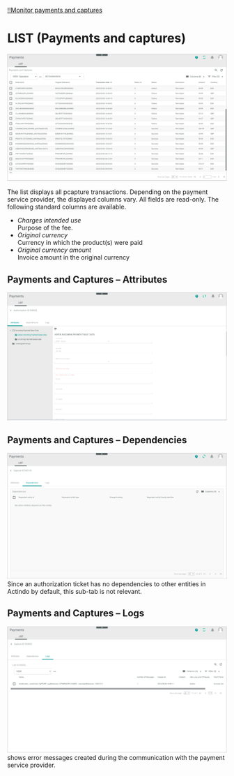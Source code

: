 [!!Monitor payments and captures](../Operation/02_ManagePaymentsAndCaptures.md)


# LIST (Payments and captures)

![LIST (Payments and captures)](../../Assets/Screenshots/Payments/PaymentsCaptures/LISTPaymentsCaptures.png "[LIST (Payments and captures)]")


The list displays all pcapture transactions. Depending on the payment service provider, the displayed columns vary. All fields are read-only. The following standard columns are available.
<!----Hallo Stefan, hier sollten alle Standard-Felder mit Erklärungen stehen, ist die Liste vollständig?--->
- *Charges intended use*   
   Purpose of the fee.
- *Original currency*   
   Currency in which the product(s) were paid 
- *Original currency amount*   
   Invoice amount in the original currency



## Payments and Captures &ndash; Attributes


![LIST &ndash; Attributes](../../Assets/Screenshots/Payments/Authorizations/AuthorizationAttributes.png "[LIST &ndash; Attributes]")

## Payments and Captures &ndash; Dependencies

![LIST &ndash; Dependencies](../../Assets/Screenshots/Payments/PaymentsCaptures/DependenciesPaymentsCaptures.png "[LIST &ndash; Dependencies]")
Since an authorization ticket has no dependencies to other entities in Actindo by default, this sub-tab is not relevant.

## Payments and Captures &ndash; Logs

![LIST &ndash; Logs](../../Assets/Screenshots/Payments/PaymentsCaptures/LogPaymentCaptures.png "[LIST &ndash; Dependencies]")  
shows error messages created during the communication with the payment service provider.